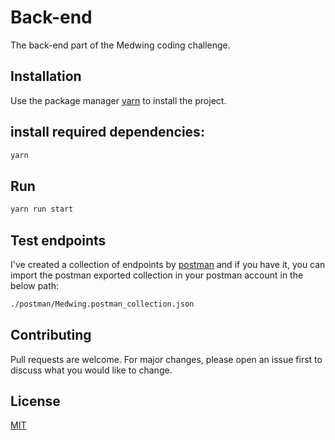 # Back-end

The back-end part of the Medwing coding challenge.

## Installation

Use the package manager [yarn](https://yarnpkg.com/en/) to install the project.

## install required dependencies:
```bash
yarn
```

## Run

```bash
yarn run start
```

## Test endpoints
I've created a collection of endpoints by [postman](https://www.getpostman.com/) and if you have it, you can import the postman exported collection in your postman account in the below path:
```bash
./postman/Medwing.postman_collection.json
```

## Contributing
Pull requests are welcome. For major changes, please open an issue first to discuss what you would like to change.


## License
[MIT](https://choosealicense.com/licenses/mit/)
